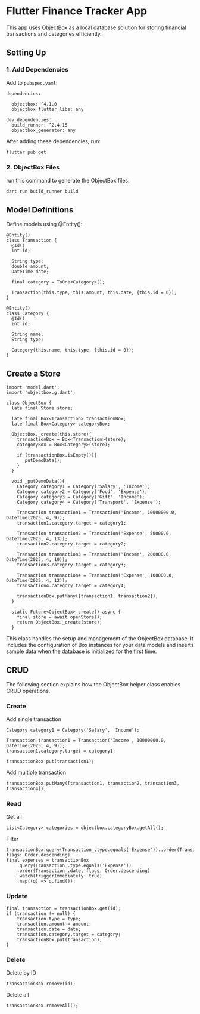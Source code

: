 
# Flutter Finance Tracker App

This app uses ObjectBox as a local database solution for storing financial transactions and categories efficiently.

## Setting Up

### 1. Add Dependencies

Add to `pubspec.yaml`:

```
dependencies:

  objectbox: ^4.1.0
  objectbox_flutter_libs: any

dev_dependencies:
  build_runner: ^2.4.15
  objectbox_generator: any
```

After adding these dependencies, run:

```bash
flutter pub get
```

### 2. ObjectBox Files

run this command to generate the ObjectBox files:
```bash
dart run build_runner build
```

## Model Definitions
Define models using @Entity():
```
@Entity()
class Transaction {
  @Id()
  int id;

  String type;
  double amount;
  DateTime date;

  final category = ToOne<Category>();

  Transaction(this.type, this.amount, this.date, {this.id = 0});
}

@Entity()
class Category {
  @Id()
  int id;

  String name;
  String type;

  Category(this.name, this.type, {this.id = 0});
}
```

## Create a Store
```
import 'model.dart';
import 'objectbox.g.dart';

class ObjectBox {
  late final Store store;

  late final Box<Transaction> transactionBox;
  late final Box<Category> categoryBox;

  ObjectBox._create(this.store){
    transactionBox = Box<Transaction>(store);
    categoryBox = Box<Category>(store);
    
    if (transactionBox.isEmpty()){
      _putDemoData();
    }
  }

  void _putDemoData(){
    Category category1 = Category('Salary', 'Income');
    Category category2 = Category('Food', 'Expense');
    Category category3 = Category('Gift', 'Income');
    Category category4 = Category('Transport', 'Expense');

    Transaction transaction1 = Transaction('Income', 10000000.0, DateTime(2025, 4, 9));
    transaction1.category.target = category1;

    Transaction transaction2 = Transaction('Expense', 50000.0, DateTime(2025, 4, 13));
    transaction2.category.target = category2;

    Transaction transaction3 = Transaction('Income', 200000.0, DateTime(2025, 4, 10));
    transaction3.category.target = category3;

    Transaction transaction4 = Transaction('Expense', 100000.0, DateTime(2025, 4, 12));
    transaction4.category.target = category4;

    transactionBox.putMany([transaction1, transaction2]);
  }

  static Future<ObjectBox> create() async {
    final store = await openStore();
    return ObjectBox._create(store);
  }
```
This class handles the setup and management of the ObjectBox database. It includes the configuration of Box instances for your data models and inserts sample data when the database is initialized for the first time.

## CRUD
The following section explains how the ObjectBox helper class enables CRUD operations.

### Create
Add single transaction
```
Category category1 = Category('Salary', 'Income');

Transaction transaction1 = Transaction('Income', 10000000.0, DateTime(2025, 4, 9));
transaction1.category.target = category1;

transactionBox.put(transaction1);
```
Add multiple transaction
```
transactionBox.putMany([transaction1, transaction2, transaction3, transaction4]);
```

### Read
Get all
```
List<Category> categories = objectbox.categoryBox.getAll();
```
Filter
```
transactionBox.query(Transaction_.type.equals('Expense'))..order(Transaction_.date, flags: Order.descending)
final expenses = transactionBox
    .query(Transaction_.type.equals('Expense'))
    .order(Transaction_.date, flags: Order.descending)
    .watch(triggerImmediately: true)
    .map((q) => q.find());
```

### Update
```
final transaction = transactionBox.get(id);
if (transaction != null) {
    transaction.type = type;
    transaction.amount = amount;
    transaction.date = date;
    transaction.category.target = category;
    transactionBox.put(transaction);
}
```

### Delete
Delete by ID
```
transactionBox.remove(id);
```
Delete all
```
transactionBox.removeAll();
```